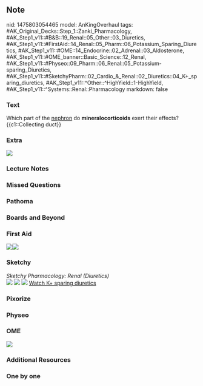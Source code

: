 ## Note
nid: 1475803054465
model: AnKingOverhaul
tags: #AK_Original_Decks::Step_1::Zanki_Pharmacology, #AK_Step1_v11::#B&B::19_Renal::05_Other::03_Diuretics, #AK_Step1_v11::#FirstAid::14_Renal::05_Pharm::06_Potassium_Sparing_Diuretics, #AK_Step1_v11::#OME::14_Endocrine::02_Adrenal::03_Aldosterone, #AK_Step1_v11::#OME_banner::Basic_Science::12_Renal, #AK_Step1_v11::#Physeo::09_Pharm::06_Renal::05_Potassium-sparing_Diuretics, #AK_Step1_v11::#SketchyPharm::02_Cardio_&_Renal::02_Diuretics::04_K+_sparing_diuretics, #AK_Step1_v11::^Other::^HighYield::1-HighYield, #AK_Step1_v11::^Systems::Renal::Pharmacology
markdown: false

### Text
<div>
  Which part of the <u>nephron</u> do <b>mineralocorticoids</b>
  exert their effects?
</div>
<div>
  {{c1::Collecting duct}}
</div>

### Extra
<img src="paste-354721348977127.jpg">

### Lecture Notes


### Missed Questions


### Pathoma


### Boards and Beyond


### First Aid
<img src="paste-210702505607171.jpg"><img src=
"paste-198809741164547.jpg">

### Sketchy
<div>
  <i>Sketchy Pharmacology: Renal (Diuretics)</i>
</div><img src=
"Screen%20Shot%202019-09-17%20at%209.37.04%20AM.png"> <img src=
"Screen%20Shot%202019-09-17%20at%209.37.11%20AM.png"> <img src=
"Screen%20Shot%202019-09-17%20at%209.37.18%20AM.png"> <a href=
"https://dashboard.sketchy.com/study/medical/courses/medical-pharmacology/units/medical-pharmacology-cardiovascular-renal/videos/medical-pharmacology-cardiovascular-and-renal-diuretics-k-sparing-diuretics?utm_source=anki&utm_medium=partnership&utm_campaign=february_update&utm_content=medical">
Watch K+ sparing diuretics</a>

### Pixorize


### Physeo


### OME
<div class="ome-widget">
  <a href="https://onlinemeded.org/spa/renal?ref=anki"><img src=
  "_OME_AnkiFlashcards_Topic_4.png"></a>
</div>

### Additional Resources


### One by one

